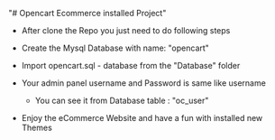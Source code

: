 "# Opencart Ecommerce installed Project" 

- After clone the Repo you just need to do following steps

- Create the Mysql Database with name: "opencart"

- Import opencart.sql - database from the "Database" folder

- Your admin panel username and Password is same like username
	- You can see it from Database table : "oc_user"

- Enjoy the eCommerce Website and have a fun with installed new Themes